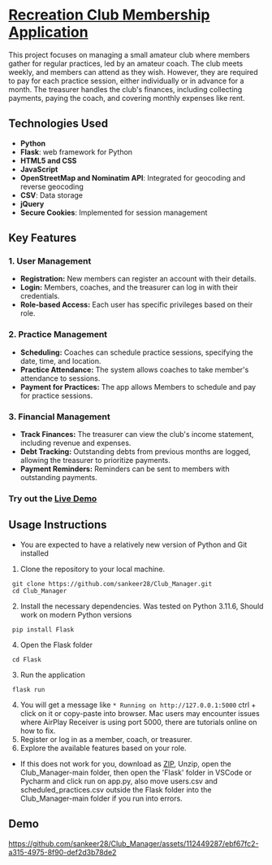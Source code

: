 # [Recreation Club Membership Application     ](    https://sankeer28.pythonanywhere.com/     )

This project focuses on managing a small amateur club where members gather for regular practices, led by an amateur coach. The club meets weekly, and members can attend as they wish. However, they are required to pay for each practice session, either individually or in advance for a month. The treasurer handles the club's finances, including collecting payments, paying the coach, and covering monthly expenses like rent.
## Technologies Used
- **Python**
- **Flask**: web framework for Python
- **HTML5 and CSS**
- **JavaScript**
- **OpenStreetMap and Nominatim API**: Integrated for geocoding and reverse geocoding
- **CSV**: Data storage
- **jQuery**
- **Secure Cookies**: Implemented for session management
## Key Features

### 1. User Management
- **Registration:** New members can register an account with their details.
- **Login:** Members, coaches, and the treasurer can log in with their credentials.
- **Role-based Access:** Each user has specific privileges based on their role. 

### 2. Practice Management
- **Scheduling:** Coaches can schedule practice sessions, specifying the date, time, and location. 
- **Practice Attendance:** The system allows coaches to take member's attendance to sessions. 
- **Payment for Practices:** The app allows Members to schedule and pay for practice sessions. 

### 3. Financial Management
- **Track Finances:** The treasurer can view the club's income statement, including revenue and expenses. 
- **Debt Tracking:** Outstanding debts from previous months are logged, allowing the treasurer to prioritize payments. 
- **Payment Reminders:** Reminders can be sent to members with outstanding payments. 
### Try out the [Live Demo](https://sankeer28.pythonanywhere.com/)
## Usage Instructions
- You are expected to have a relatively new version of Python and Git installed
1. Clone the repository to your local machine.
```
 git clone https://github.com/sankeer28/Club_Manager.git
 cd Club_Manager
```
2. Install the necessary dependencies. Was tested on Python 3.11.6, Should work on modern Python versions
```
 pip install Flask
```
4. Open the Flask folder
```
 cd Flask
```
3. Run the application 
```
 flask run
```
4. You will get a message like ``` * Running on http://127.0.0.1:5000 ``` ctrl + click on it or copy-paste into browser. Mac users may encounter issues where AirPlay Receiver is using port 5000, there are tutorials online on how to fix.
5. Register or log in as a member, coach, or treasurer.
6. Explore the available features based on your role.
- If this does not work for you, download as [ZIP](https://github.com/sankeer28/Club_Manager/archive/refs/heads/main.zip), Unzip, open the Club_Manager-main folder, then open the 'Flask' folder in VSCode or Pycharm and click run on app.py, also move users.csv and scheduled_practices.csv outside the Flask folder into the Club_Manager-main folder if you run into errors.

## Demo 
https://github.com/sankeer28/Club_Manager/assets/112449287/ebf67fc2-a315-4975-8f90-def2d3b78de2


